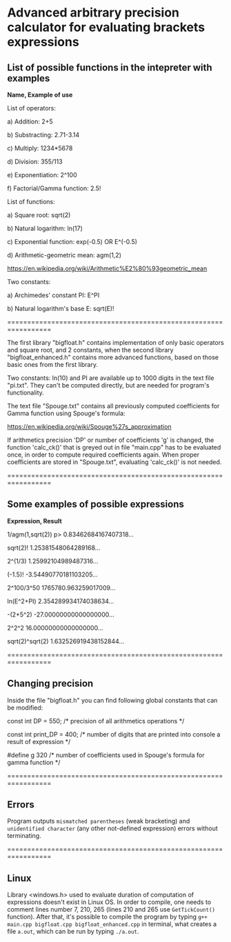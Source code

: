 
# Advanced arbitrary precision calculator for evaluating brackets expressions


## List of possible functions in the intepreter with examples


**Name,					     Example of use**


List of operators:

a) Addition: 				    2+5

b) Substracting: 			    2.71-3.14

c) Multiply: 				    1234*5678

d) Division: 				    355/113

e) Exponentiation: 			    2^100

f) Factorial/Gamma function: 	            2.5!

List of functions:

a) Square root: 	                    sqrt(2)

b) Natural logarithm: 	                    ln(17)

c) Exponential function: 	            exp(-0.5) OR E^(-0.5)

d) Arithmetic-geometric mean: 	            agm(1,2)

https://en.wikipedia.org/wiki/Arithmetic%E2%80%93geometric_mean

Two constants:

a) Archimedes' constant PI: 	            E^PI

b) Natural logarithm's base E: 	            sqrt(E)!


=================================================================


The first library "bigfloat.h" contains implementation of only basic operators and square root, and 2 constants, when the second library "bigfloat_enhanced.h" contains more advanced functions, based on those basic ones from the first library.

Two constants: ln(10) and PI are available up to 1000 digits in the text file "pi.txt". They can't be computed directly, but are needed for program's functionality.

The text file "Spouge.txt" contains all previously computed coefficients for Gamma function using Spouge's formula:

https://en.wikipedia.org/wiki/Spouge%27s_approximation

If arithmetics precision 'DP' or number of coefficients 'g' is changed, the function 'calc_ck()' that is greyed out in file "main.cpp" has to be evaluated once, in order to compute required coefficients again. When proper coefficients are stored in "Spouge.txt", evaluating 'calc_ck()' is not needed.


=================================================================


## Some examples of possible expressions


**Expression,					    Result**


1/agm(1,sqrt(2)) p&gt;			         0.83462684167407318...

sqrt(2)!					 1.25381548064289168...

2^(1/3)					         1.25992104989487316...

(-1.5)!					        -3.54490770181103205...

2^100/3^50					 1765780.963259017009...

ln(E^2+PI)					 2.354289934174038634...

-(2+5^2)					-27.00000000000000000...

2^2^2						 16.00000000000000000...

sqrt(2)^sqrt(2)				         1.632526919438152844...


=================================================================


## Changing precision
Inside the file "bigfloat.h" you can find following global constants that can be modified:


const int DP = 550;                 /* precision of all arithmetics operations */

const int print_DP = 400;           /* number of digits that are printed into console a result of expression */

#define g 320                       /* number of coefficients used in Spouge's formula for gamma function */


=================================================================


## Errors
Program outputs `mismatched parentheses` (weak bracketing) and `unidentified character` (any other not-defined expression) errors without terminating.


=================================================================


## Linux
Library <windows.h> used to evaluate duration of computation of expressions doesn't exist in Linux OS. In order to compile, one needs to comment lines number 7, 210, 265 (lines 210 and 265 use `GetTickCount()` function). After that, it's possible to compile the program by typing `g++ main.cpp bigfloat.cpp bigfloat_enhanced.cpp` in terminal, what creates a file `a.out`, which can be run by typing `./a.out`.
